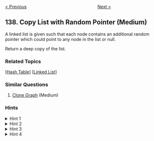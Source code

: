 <!--|This file generated by command(leetcode description); DO NOT EDIT.    |-->
<!--+----------------------------------------------------------------------+-->
<!--|@author    Openset <openset.wang@gmail.com>                           |-->
<!--|@link      https://github.com/openset                                 |-->
<!--|@home      https://github.com/openset/leetcode                        |-->
<!--+----------------------------------------------------------------------+-->

[< Previous](https://github.com/openset/leetcode/tree/master/problems/single-number-ii "Single Number II")
　　　　　　　　　　　　　　　　
[Next >](https://github.com/openset/leetcode/tree/master/problems/word-break "Word Break")

## 138. Copy List with Random Pointer (Medium)

<p>
A linked list is given such that each node contains an additional random pointer which could point to any node in the list or null.
</p>

<p>
Return a deep copy of the list.
</p>

### Related Topics
  [[Hash Table](https://github.com/openset/leetcode/tree/master/tag/hash-table/README.md)]
  [[Linked List](https://github.com/openset/leetcode/tree/master/tag/linked-list/README.md)]

### Similar Questions
  1. [Clone Graph](https://github.com/openset/leetcode/tree/master/problems/clone-graph) (Medium)

### Hints
<details>
<summary>Hint 1</summary>
Just iterate the linked list and create copies of the nodes on the go. Since a node can be referenced from multiple nodes due to the random pointers, make sure you are not making multiple copies of the same node.
</details>
<details>
<summary>Hint 2</summary>
You may want to use extra space to keep <b>old node ---> new node</b> mapping to prevent creating multiples copies of same node.
</details>
<details>
<summary>Hint 3</summary>
We can avoid using extra space for old node ---> new node mapping, by tweaking the original linked list. Simply interweave the nodes of the old and copied list. 
For e.g.
<pre>
Old List: A --> B --> C --> D
InterWeaved List: A --> A' --> B --> B' --> C --> C' --> D --> D'
</pre>
</details>
<details>
<summary>Hint 4</summary>
The interweaving is done using <b>next</b> pointers and we can make use of interweaved structure to get the correct reference nodes for <b>random</b> pointers.
</details>

